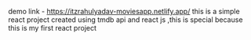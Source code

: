 demo link - https://itzrahulyadav-moviesapp.netlify.app/
this is a simple react project created using tmdb api and react js ,this is special because this is my first react project 
